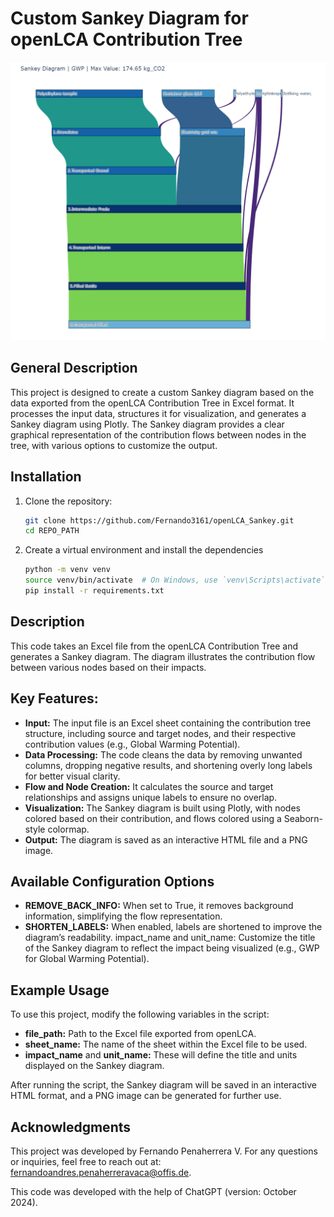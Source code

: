# Custom Sankey Diagram for openLCA Contribution Tree

![Example Sankey Diagram](sankey/sankey.png)

## General Description
This project is designed to create a custom Sankey diagram based on the data exported from the openLCA Contribution Tree in Excel format. It processes the input data, structures it for visualization, and generates a Sankey diagram using Plotly. The Sankey diagram provides a clear graphical representation of the contribution flows between nodes in the tree, with various options to customize the output.

## Installation

1. Clone the repository:
   ```bash
   git clone https://github.com/Fernando3161/openLCA_Sankey.git
   cd REPO_PATH
   ```

2. Create a virtual environment and install the dependencies
    ```bash
    python -m venv venv
    source venv/bin/activate  # On Windows, use `venv\Scripts\activate`
    pip install -r requirements.txt
    ```
## Description
This code takes an Excel file from the openLCA Contribution Tree and generates a Sankey diagram. The diagram illustrates the contribution flow between various nodes based on their impacts.

## Key Features:
* **Input:** The input file is an Excel sheet containing the contribution tree structure, including source and target nodes, and their respective contribution values (e.g., Global Warming Potential).
* **Data Processing:** The code cleans the data by removing unwanted columns, dropping negative results, and shortening overly long labels for better visual clarity.
* **Flow and Node Creation:** It calculates the source and target relationships and assigns unique labels to ensure no overlap.
* **Visualization:** The Sankey diagram is built using Plotly, with nodes colored based on their contribution, and flows colored using a Seaborn-style colormap.
* **Output:** The diagram is saved as an interactive HTML file and a PNG image.

## Available Configuration Options
* **REMOVE_BACK_INFO:** When set to True, it removes background information, simplifying the flow representation.
* **SHORTEN_LABELS:** When enabled, labels are shortened to improve the diagram’s readability.
impact_name and unit_name: Customize the title of the Sankey diagram to reflect the impact being visualized (e.g., GWP for Global Warming Potential).

## Example Usage
To use this project, modify the following variables in the script:

* **file_path:** Path to the Excel file exported from openLCA.
* **sheet_name:** The name of the sheet within the Excel file to be used.
* **impact_name** and **unit_name:** These will define the title and units displayed on the Sankey diagram.

After running the script, the Sankey diagram will be saved in an interactive HTML format, and a PNG image can be generated for further use.

## Acknowledgments
This project was developed by Fernando Penaherrera V.
For any questions or inquiries, feel free to reach out at: fernandoandres.penaherreravaca@offis.de.

This code was developed with the help of ChatGPT (version: October 2024).
